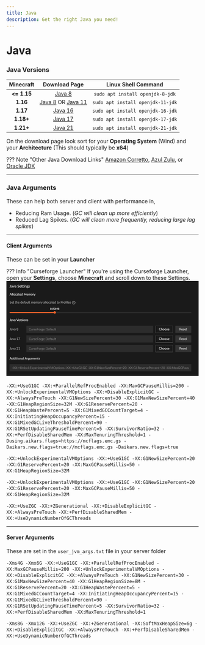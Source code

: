 ```yaml
---
title: Java
description: Get the right Java you need!
---
```


# Java

### Java Versions

|  Minecraft  |                                                                Download Page                                                                 |          Linux Shell Command          |
|:-----------:|:--------------------------------------------------------------------------------------------------------------------------------------------:|:-------------------------------------:|
| **<= 1.15** |                                     [Java 8](https://adoptium.net/?variant=openjdk8&jvmVariant=hotspot)                                      | ```sudo apt install openjdk-8-jdk```  |
|  **1.16**   | [Java 8](https://adoptium.net/?variant=openjdk8&jvmVariant=hotspot) OR [Java 11](https://adoptium.net/?variant=openjdk11&jvmVariant=hotspot) | ```sudo apt install openjdk-11-jdk``` |
|  **1.17**   |                                    [Java 16](https://adoptium.net/?variant=openjdk16&jvmVariant=hotspot)                                     | ```sudo apt install openjdk-16-jdk``` |
|  **1.18+**  |                                    [Java 17](https://adoptium.net/?variant=openjdk17&jvmVariant=hotspot)                                     | ```sudo apt install openjdk-17-jdk``` |
|  **1.21+**  |                            [Java 21](https://adoptium.net/temurin/releases/?variant=openjdk21&jvmVariant=hotspot)                            | ```sudo apt install openjdk-21-jdk``` |

On the download page look sort for your **Operating System** (Wind) and your **Architecture** (This should typically be **x64**)

??? Note "Other Java Download Links"
    [Amazon Corretto](https://aws.amazon.com/corretto/), [Azul Zulu](https://www.azul.com/downloads/?package=jdk#zulu), or [Oracle JDK](https://www.oracle.com/java/technologies/downloads/archive/)

---

### Java Arguments

These can help both server and client with performance in,

- Reducing Ram Usage. (_GC will clean up more efficiently_)
- Reduced Lag Spikes. (_GC will clean more frequently, reducing large lag spikes_)

---

#### Client Arguments

These can be set in your **Launcher**

??? Info "Curseforge Launcher"
    If you're using the Curseforge Launcher, open your **Settings**, choose **Minecraft** and scroll down to these Settings. 
    ![](img/CurseforgeJVM.png)

``` title="Java 8-11 Client Arguments"
-XX:+UseG1GC -XX:+ParallelRefProcEnabled -XX:MaxGCPauseMillis=200 -XX:+UnlockExperimentalVMOptions -XX:+DisableExplicitGC -XX:+AlwaysPreTouch -XX:G1NewSizePercent=30 -XX:G1MaxNewSizePercent=40 -XX:G1HeapRegionSize=32M -XX:G1ReservePercent=20 -XX:G1HeapWastePercent=5 -XX:G1MixedGCCountTarget=4 -XX:InitiatingHeapOccupancyPercent=15 -XX:G1MixedGCLiveThresholdPercent=90 -XX:G1RSetUpdatingPauseTimePercent=5 -XX:SurvivorRatio=32 -XX:+PerfDisableSharedMem -XX:MaxTenuringThreshold=1 -Dusing.aikars.flags=https://mcflags.emc.gs -Daikars.new.flags=true://mcflags.emc.gs -Daikars.new.flags=true
```

``` title="Java 17+ Client Arguments"
-XX:+UnlockExperimentalVMOptions -XX:+UseG1GC -XX:G1NewSizePercent=20 -XX:G1ReservePercent=20 -XX:MaxGCPauseMillis=50 -XX:G1HeapRegionSize=32M
```

```title="Java 21 Client Arguments | Default"
-XX:+UnlockExperimentalVMOptions -XX:+UseG1GC -XX:G1NewSizePercent=20 -XX:G1ReservePercent=20 -XX:MaxGCPauseMillis=50 -XX:G1HeapRegionSize=32M
```

```title="Java 21 Client Arguments | If you have lots of ram (12GB+), try ZGC"
-XX:+UseZGC -XX:+ZGenerational -XX:+DisableExplicitGC -XX:+AlwaysPreTouch -XX:+PerfDisableSharedMem -XX:+UseDynamicNumberOfGCThreads
```

---

#### Server Arguments

These are set in the `user_jvm_args.txt` file in your server folder

```title="Java Server Arguments | Default JVM arguments Shipped with our server packs"
-Xms4G -Xmx6G -XX:+UseG1GC -XX:+ParallelRefProcEnabled -XX:MaxGCPauseMillis=200 -XX:+UnlockExperimentalVMOptions -XX:+DisableExplicitGC -XX:+AlwaysPreTouch -XX:G1NewSizePercent=30 -XX:G1MaxNewSizePercent=40 -XX:G1HeapRegionSize=8M -XX:G1ReservePercent=20 -XX:G1HeapWastePercent=5 -XX:G1MixedGCCountTarget=4 -XX:InitiatingHeapOccupancyPercent=15 -XX:G1MixedGCLiveThresholdPercent=90 -XX:G1RSetUpdatingPauseTimePercent=5 -XX:SurvivorRatio=32 -XX:+PerfDisableSharedMem -XX:MaxTenuringThreshold=1 
```

```title="Java Server Arguments | For fast CPUs with 4+ cores & lots of ram (8-12GB), try ZGC:"
-Xms8G -Xmx12G -XX:+UseZGC -XX:+ZGenerational -XX:SoftMaxHeapSize=6g -XX:+DisableExplicitGC -XX:+AlwaysPreTouch -XX:+PerfDisableSharedMem -XX:+UseDynamicNumberOfGCThreads
```

